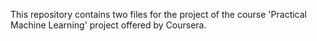 This repository contains two files for the project of the course 'Practical Machine Learning' project offered by Coursera.
